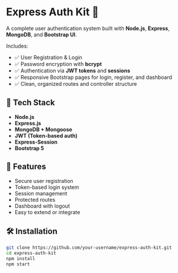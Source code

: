 # Express Auth Kit 🔐

A complete user authentication system built with **Node.js**, **Express**, **MongoDB**, and **Bootstrap UI**.

Includes:
- ✅ User Registration & Login
- ✅ Password encryption with **bcrypt**
- ✅ Authentication via **JWT tokens** and **sessions**
- ✅ Responsive Bootstrap pages for login, register, and dashboard
- ✅ Clean, organized routes and controller structure

## 🧰 Tech Stack
- **Node.js**
- **Express.js**
- **MongoDB + Mongoose**
- **JWT (Token-based auth)**
- **Express-Session**
- **Bootstrap 5**

## 🚀 Features
- Secure user registration
- Token-based login system
- Session management
- Protected routes
- Dashboard with logout
- Easy to extend or integrate

## 🛠️ Installation

```bash
git clone https://github.com/your-username/express-auth-kit.git
cd express-auth-kit
npm install
npm start
